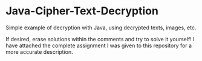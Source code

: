 # Java-Cipher-Text-Decryption
Simple example of decryption with Java, using decrypted texts, images, etc.

If desired, erase solutions within the comments and try to solve it yourself! I have attached the complete assignment I was
given to this repository for a more accurate description.
